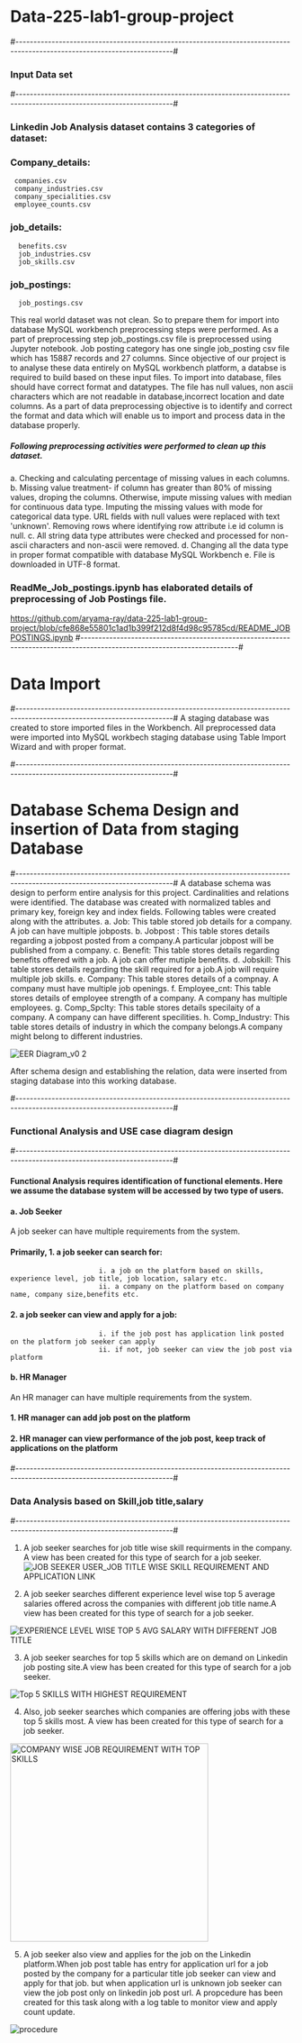 # Data-225-lab1-group-project
#-------------------------------------------------------------------------------------------------------------------------#
### Input Data set 
#-------------------------------------------------------------------------------------------------------------------------#
### Linkedin Job Analysis dataset contains 3 categories of dataset:

### Company_details: 
     companies.csv
     company_industries.csv
     company_specialities.csv
     employee_counts.csv

### job_details:
      benefits.csv
      job_industries.csv
      job_skills.csv
### job_postings:
      job_postings.csv

This real world dataset was not clean. So to prepare them for import into database MySQL workbench preprocessing steps were performed.
As a part of preprocessing step job_postings.csv file is preprocessed using Jupyter notebook. 
Job posting category has one single job_posting csv file which has 15887 records and 27 columns. Since objective of our project is to analyse these data entirely on MySQL workbench platform, a databse is required to build based on these input files. To import into database, files should have correct format and datatypes. The file has null values, non ascii characters which are not readable in database,incorrect location and date columns. As a part of data preprocessing objective is to identify and correct the format and data which will enable us to import and process data in the database properly.

##### Following preprocessing activities were performed to clean up this dataset.

a. Checking and calculating percentage of missing values in each columns.
b. Missing value treatment- if column has greater than 80% of missing values, droping the columns. Otherwise, impute missing values with median for continuous data type. Imputing the missing values with mode for categorical data type. URL fields with null values were replaced with text 'unknown'. Removing rows where identifying row attribute i.e id column is null.
c. All string data type attributes were checked and processed for non-ascii characters and non-ascii were removed.
d. Changing all the data type in proper format compatible with database MySQL Workbench
e. File is downloaded in UTF-8 format.

### ReadMe_Job_postings.ipynb has elaborated details of preprocessing of Job Postings file.
https://github.com/aryama-ray/data-225-lab1-group-project/blob/cfe868e55801c1ad1b399f212d8f4d98c95785cd/README_JOBPOSTINGS.ipynb
#-------------------------------------------------------------------------------------------------------------------------#
# Data Import
#-------------------------------------------------------------------------------------------------------------------------#
A staging database was created to store imported files in the Workbench.
All preprocessed data were imported into MySQL workbech staging database using Table Import Wizard and with proper format.

#-------------------------------------------------------------------------------------------------------------------------#
# Database Schema Design and insertion of Data from staging Database
#-------------------------------------------------------------------------------------------------------------------------#
A database schema was design to perform entire analysis for this project. Cardinalities and relations were identified. The database was created with normalized tables and primary key,
foreign key and index fields. 
Following tables were created along with the attributes.
a. Job: This table stored job details for a company. A job can have multiple jobposts.
b. Jobpost : This table stores details regarding a jobpost posted from a company.A particular jobpost will be published from a company.
c. Benefit: This table stores details regarding benefits offered with a job. A job can offer mutiple benefits.
d. Jobskill: This table stores details regarding the skill required for a job.A job will require multiple job skills.
e. Company: This table stores details of a compnay. A company must have multiple job openings.
f. Employee_cnt: This table stores details of employee strength of a company. A company has multiple employees.
g. Comp_Spclty: This table stores details specilaity of a company. A company can have different specilities.
h. Comp_Industry: This table stores details of industry in which the company belongs.A company might belong to different industries.

![EER Diagram_v0 2](https://github.com/aryama-ray/data-225-lab1-group-project/assets/42118282/a9cf9191-1584-44dd-975a-4bd6536fa0ba)

After schema design and establishing the relation, data were inserted from staging database into this working database.

#-------------------------------------------------------------------------------------------------------------------------#
### Functional Analysis and USE case diagram design
#-------------------------------------------------------------------------------------------------------------------------#
#### Functional Analysis requires identification of functional elements. Here we assume the database system will be accessed by two type of users. 
#### a. Job Seeker

A job seeker can have multiple requirements from the system.
                            
#### Primarily, 1. a job seeker can search for:
                          i. a job on the platform based on skills, experience level, job title, job location, salary etc.
                          ii. a company on the platform based on company name, company size,benefits etc.
 ####           2. a job seeker can view and apply for a job:
                          i. if the job post has application link posted on the platform job seeker can apply
                          ii. if not, job seeker can view the job post via platform
####  b. HR Manager

An HR manager can have multiple requirements from the system.
 ####           1. HR manager can add job post on the platform
 ####           2. HR manager can view performance of the job post, keep track of applications on the platform
#-------------------------------------------------------------------------------------------------------------------------#
### Data Analysis based on Skill,job title,salary 
#-------------------------------------------------------------------------------------------------------------------------#
1. A job seeker searches for job title wise skill requirments in the company. A view has been created for this type of search for a job seeker.
   ![JOB SEEKER USER_JOB TITLE WISE SKILL REQUIREMENT   AND APPLICATION LINK ](https://github.com/aryama-ray/data-225-lab1-group-project/assets/42118282/5b947037-5911-4c09-b90c-ffd88b365c17)

2. A job seeker searches different experience level wise top 5 average salaries offered across the companies with different job title name.A view has been created for this type of search for a job seeker.
   
![EXPERIENCE LEVEL WISE TOP 5 AVG SALARY WITH DIFFERENT JOB TITLE](https://github.com/aryama-ray/data-225-lab1-group-project/assets/42118282/77da7509-97d2-4013-8cd9-32db836c0aeb)

3. A job seeker searches for top 5 skills which are on demand on Linkedin job posting site.A view has been created for this type of search for a job seeker.
   
![Top 5 SKILLS WITH HIGHEST REQUIREMENT ](https://github.com/aryama-ray/data-225-lab1-group-project/assets/42118282/2487915e-6cf7-4c65-a6f3-adeed149e4f3)

4. Also, job seeker searches which companies are offering jobs with these top 5 skills most. A view has been created for this type of search for a job seeker.
<img width="352" alt="COMPANY WISE JOB REQUIREMENT WITH TOP SKILLS " src="https://github.com/aryama-ray/data-225-lab1-group-project/assets/42118282/1279abcc-fe9f-4153-b2ce-bf476d53300b">

5. A job seeker also view and applies for the job on the Linkedin platform.When job post table has entry for application url for a job posted by the company for a particular title job seeker can view and apply for that job. but when application url is unknown job seeker can view the job post only on linkedin job post url. A propcedure has been created for this task along with a log table to monitor view and apply count update.    

![procedure ](https://github.com/aryama-ray/data-225-lab1-group-project/assets/42118282/322de8bd-8223-4129-b3d2-cb12d627b70e)
